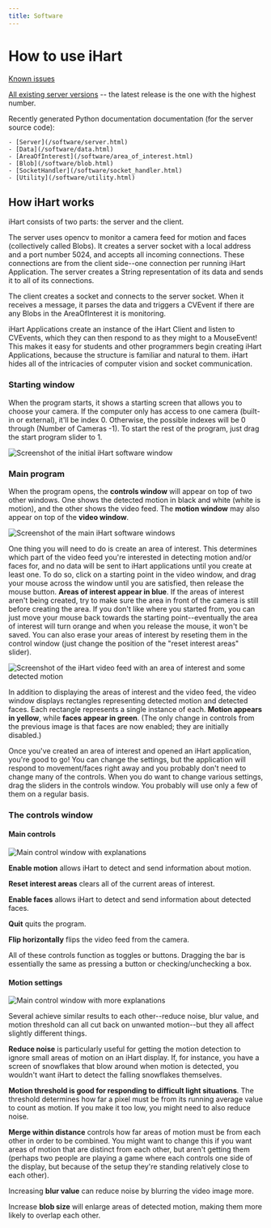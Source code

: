 ```yaml
---
title: Software
---
```


# How to use iHart

[Known issues](/software/issues)

[All existing server versions](https://github.com/ihart-mhc/ihart/releases) -- the latest release is the one with the highest number.

Recently generated Python documentation documentation (for the server source code):

	- [Server](/software/server.html)
	- [Data](/software/data.html)
	- [AreaOfInterest](/software/area_of_interest.html)
	- [Blob](/software/blob.html)
	- [SocketHandler](/software/socket_handler.html)
	- [Utility](/software/utility.html)

## How iHart works
iHart consists of two parts: the server and the client.

The server uses opencv to monitor a camera feed for motion and faces (collectively called Blobs).
 It creates a server socket with a local address and a port number 5024, and accepts all incoming connections.
  These connections are from the client side--one connection per running iHart Application.
   The server creates a String representation of its data and sends it to all of its connections.

The client creates a socket and connects to the server socket.
 When it receives a message, it parses the data and triggers a CVEvent if there are any Blobs in the AreaOfInterest it is monitoring.

iHart Applications create an instance of the iHart Client and listen to CVEvents,
 which they can then respond to as they might to a MouseEvent!
  This makes it easy for students and other programmers begin creating iHart Applications,
  because the structure is familiar and natural to them.
  iHart hides all of the intricacies of computer vision and socket communication.

### Starting window

When the program starts, it shows a starting screen that allows you to choose your camera.
 If the computer only has access to one camera (built-in or external), it\'ll be index 0.
  Otherwise, the possible indexes will be 0 through (Number of Cameras -1).
  To start the rest of the program, just drag the start program slider to 1.

  ![Screenshot of the initial iHart software window](img/cvServer-start.png)

### Main program
When the program opens, the **controls window** will appear on top of two other windows.
One shows the detected motion in black and white (white is motion), and the other shows the video feed.
The **motion window** may also appear on top of the **video window**.

![Screenshot of the main iHart software windows](img/cvServer-main.png)

One thing you will need to do is create an area of interest.
This determines which part of the video feed you\'re interested in detecting motion and/or faces for,
and no data will be sent to iHart applications until you create at least one.
To do so, click on a starting point in the video window, and drag your mouse across the window until you are satisfied, then release the mouse button.
**Areas of interest appear in blue**.
If the areas of interest aren\'t being created, try to make sure the area in front of the camera is still before creating the area.
If you don\'t like where you started from, you can just move your mouse back towards the starting point\--eventually
 the area of interest will turn orange and when you release the mouse, it won\'t be saved.
You can also erase your areas of interest by reseting them in the control window (just change the position of the \"reset interest areas\" slider).

![Screenshot of the iHart video feed with an area of interest and some detected motion](img/video-interest-motion.png)

In addition to displaying the areas of interest and the video feed,
the video window displays rectangles representing detected motion and detected faces.
Each rectangle represents a single instance of each. **Motion appears in yellow**, while **faces appear in green**.
(The only change in controls from the previous image is that faces are now enabled; they are initially disabled.)

Once you\'ve created an area of interest and opened an iHart application, you\'re good to go!
You can change the settings, but the application will respond to movement/faces right away
and you probably don\'t need to change many of the controls.
When you do want to change various settings, drag the sliders in the controls window.
You probably will use only a few of them on a regular basis.

### The controls window

#### Main controls

![Main control window with explanations](img/control-window-main.png)

**Enable motion** allows iHart to detect and send information about motion.

**Reset interest areas** clears all of the current areas of interest.

**Enable faces** allows iHart to detect and send information about detected faces.

**Quit** quits the program.

**Flip horizontally** flips the video feed from the camera.

All of these controls function as toggles or buttons.
Dragging the bar is essentially the same as pressing a button or checking/unchecking a box.

#### Motion settings

![Main control window with more explanations](img/control-window-motion.png)

Several achieve similar results to each other\--reduce noise, blur value, and motion threshold can all cut back on unwanted motion\--but they all affect slightly different things.

**Reduce noise** is particularly useful for getting the motion detection to ignore small areas of motion on an iHart display.
 If, for instance, you have a screen of snowflakes that blow around when motion is detected,
 you wouldn't want iHart to detect the falling snowflakes themselves.

**Motion threshold is good for responding to difficult light situations**.
The threshold determines how far a pixel must be from its running average value to count as motion.
If you make it too low, you might need to also reduce noise.

**Merge within distance** controls how far areas of motion must be from each other in order to be combined.
You might want to change this if you want areas of motion that are distinct from each other,
but aren\'t getting them (perhaps two people are playing a game where each controls one side of the display,
but because of the setup they\'re standing relatively close to each other).

Increasing **blur value** can reduce noise by blurring the video image more.

Increase **blob size** will enlarge areas of detected motion, making them more likely to overlap each other.
